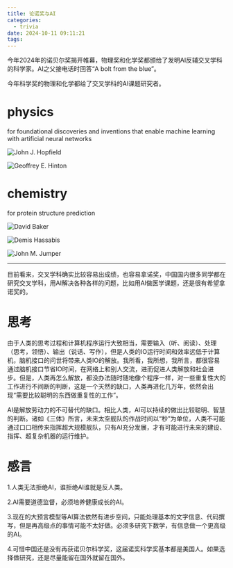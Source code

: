 ```yaml
---
title: 论诺奖与AI
categories:
  - trivia
date: 2024-10-11 09:11:21
tags:
---
```


今年2024年的诺贝尔奖揭开帷幕，物理奖和化学奖都颁给了发明AI反辅交叉学科的科学家。AI之父接电话时回答“A bolt from the blue”。

今年科学奖的物理和化学都给了交叉学科的AI课题研究者。

# physics

for foundational discoveries and inventions that enable machine learning with artificial neural networks

![John J. Hopfield](2024-10-11-15-14-42.png)

![Geoffrey E. Hinton](2024-10-11-15-14-52.png)

# chemistry

for protein structure prediction

![David Baker](2024-10-11-15-15-56.png)

![Demis Hassabis](2024-10-11-15-16-10.png)

![John M. Jumper](2024-10-11-15-16-18.png)

---

目前看来，交叉学科确实比较容易出成绩，也容易拿诺奖，中国国内很多同学都在研究交叉学科，用AI解决各种各样的问题，比如用AI做医学课题，还是很有希望拿诺奖的。

# 思考

由于人类的思考过程和计算机程序运行大致相当，需要输入（听、阅读）、处理（思考，领悟）、输出（说话、写作），但是人类的IO运行时间和效率远低于计算机，脑机接口的问世将带来人类IO的解放。我所看，我所想，我所言，都很容易通过脑机接口节省IO时间，在网络上和别人交流，进而促进人类解放和社会进步。但是，人类再怎么解放，都没办法随时随地像个程序一样，对一些重复性大的工作进行不间断的判断，这是一个天然的缺口，人类再进化几万年，依然会出现“需要比较聪明的东西做重复性的工作”。

AI是解放劳动力的不可替代的缺口。相比人类，AI可以持续的做出比较聪明、智慧的判断。诸如《三体》所言，未来太空舰队的作战时间以“秒”为单位，人类不可能通过口口相传来指挥超大规模舰队，只有AI充分发展，才有可能进行未来的建设、指挥、超复杂机器的运行维护。

# 感言

1.人类无法拒绝AI，谁拒绝AI谁就是反人类。

2.AI需要道德监督，必须培养健康成长的AI。

3.现在的大预言模型等AI算法依然有进步空间，只能处理基本的文字信息、代码撰写，但是再高级点的事情可能不太好做。必须多研究下数学，有信息做一个更高级的AI。

4.可惜中国还是没有再获诺贝尔科学奖，这届诺奖科学奖基本都是美国人。如果选择做研究，还是尽量能留在国外就留在国外。



